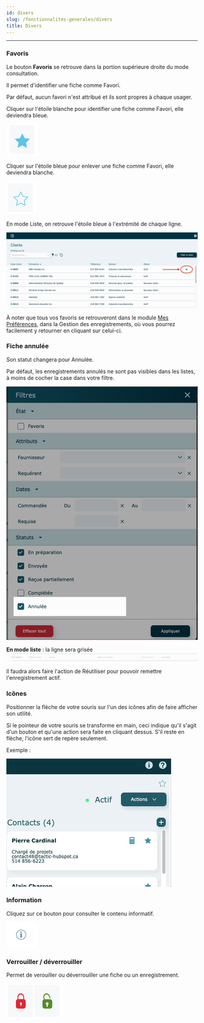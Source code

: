 ```yaml
---
id: divers
slug: /fonctionnalites-generales/divers
title: Divers
---
```


---

### Favoris

Le bouton **Favoris** se retrouve dans la portion supérieure droite du mode consultation.

Il permet d'identifier une fiche comme Favori.

Par défaut, aucun favori n'est attribué et ils sont propres à chaque usager.

Cliquer sur l'étoile blanche pour identifier une fiche comme Favori, elle deviendra bleue.

![](../../static/img/Favoris_bleu.png)

Cliquer sur l'étoile bleue pour enlever une fiche comme Favori, elle deviendra blanche.

![](../../static/img/Favoris_blanc.png)

En mode Liste, on retrouve l'étoile bleue à l'extrémité de chaque ligne.

![](../../static/img/Divers_favoris_01.png)

À noter que tous vos favoris se retrouveront dans le module [Mes Préférences](../09-Paramètres/01-preferences.md), dans la Gestion des enregistrements, où vous pourrez facilement y retourner en cliquant sur celui-ci.

### Fiche annulée

Son statut changera pour Annulée.

Par défaut, les enregistrements annulés ne sont pas visibles dans les listes, à moins de cocher la case dans votre filtre.

![](../../static/img/Divers_annulee_02.png)

**En mode liste** : la ligne sera grisée
![](../../static/img/Divers_annulee_01.png)

Il faudra alors faire l'action de Réutiliser pour pouvoir remettre l'enregistrement actif.

### **Icônes**

Positionner la flèche de votre souris sur l'un des icônes afin de faire afficher son utilité.

Si le pointeur de votre souris se transforme en main, ceci indique qu'il s'agit d'un bouton et qu'une action sera faite en cliquant dessus. S'il reste en flèche, l'icône sert de repère seulement.

Exemple :

![](../../static/img/Divers_icones.gif)

### **Information**

Cliquez sur ce bouton pour consulter le contenu informatif.

![](../../static/img/Information.png)

###

### Verrouiller / déverrouiller

Permet de verouiller ou déverrouiller une fiche ou un enregistrement.

![](../../static/img/Cadenas.png)
